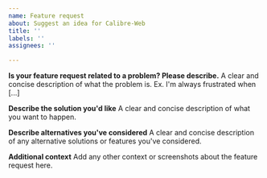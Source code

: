 ```yaml
---
name: Feature request
about: Suggest an idea for Calibre-Web
title: ''
labels: ''
assignees: ''

---
```


<!-- Please have a look at our [Contributing Guidelines](https://github.com/janeczku/calibre-web/blob/master/CONTRIBUTING.md) -->

**Is your feature request related to a problem? Please describe.**
A clear and concise description of what the problem is. Ex. I'm always frustrated when [...]

**Describe the solution you'd like**
A clear and concise description of what you want to happen.

**Describe alternatives you've considered**
A clear and concise description of any alternative solutions or features you've considered.

**Additional context**
Add any other context or screenshots about the feature request here.
